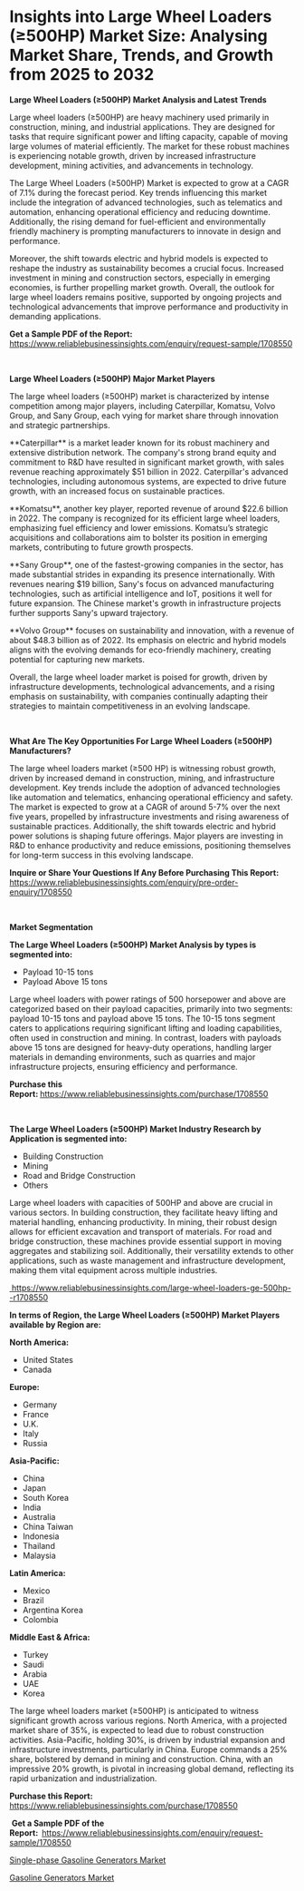 <p><h1>Insights into Large Wheel Loaders (≥500HP) Market Size: Analysing Market Share, Trends, and Growth from 2025 to 2032</h1></p><p><strong>Large Wheel Loaders (≥500HP) Market Analysis and Latest Trends</strong></p>
<p><p>Large wheel loaders (≥500HP) are heavy machinery used primarily in construction, mining, and industrial applications. They are designed for tasks that require significant power and lifting capacity, capable of moving large volumes of material efficiently. The market for these robust machines is experiencing notable growth, driven by increased infrastructure development, mining activities, and advancements in technology.</p><p>The Large Wheel Loaders (≥500HP) Market is expected to grow at a CAGR of 7.1% during the forecast period. Key trends influencing this market include the integration of advanced technologies, such as telematics and automation, enhancing operational efficiency and reducing downtime. Additionally, the rising demand for fuel-efficient and environmentally friendly machinery is prompting manufacturers to innovate in design and performance.</p><p>Moreover, the shift towards electric and hybrid models is expected to reshape the industry as sustainability becomes a crucial focus. Increased investment in mining and construction sectors, especially in emerging economies, is further propelling market growth. Overall, the outlook for large wheel loaders remains positive, supported by ongoing projects and technological advancements that improve performance and productivity in demanding applications.</p></p>
<p><strong>Get a Sample PDF of the Report:&nbsp;</strong> <a href="https://www.reliablebusinessinsights.com/enquiry/request-sample/1708550?utm_campaign=60&utm_medium=2&utm_source=Github&utm_content=ia&utm_term=10012025&utm_id=large-wheel-loaders-500hp">https://www.reliablebusinessinsights.com/enquiry/request-sample/1708550</a></p>
<p>&nbsp;</p>
<p><strong>Large Wheel Loaders (≥500HP) Major Market Players</strong></p>
<p><p>The large wheel loaders (≥500HP) market is characterized by intense competition among major players, including Caterpillar, Komatsu, Volvo Group, and Sany Group, each vying for market share through innovation and strategic partnerships.</p><p>**Caterpillar** is a market leader known for its robust machinery and extensive distribution network. The company's strong brand equity and commitment to R&D have resulted in significant market growth, with sales revenue reaching approximately $51 billion in 2022. Caterpillar's advanced technologies, including autonomous systems, are expected to drive future growth, with an increased focus on sustainable practices.</p><p>**Komatsu**, another key player, reported revenue of around $22.6 billion in 2022. The company is recognized for its efficient large wheel loaders, emphasizing fuel efficiency and lower emissions. Komatsu’s strategic acquisitions and collaborations aim to bolster its position in emerging markets, contributing to future growth prospects.</p><p>**Sany Group**, one of the fastest-growing companies in the sector, has made substantial strides in expanding its presence internationally. With revenues nearing $19 billion, Sany's focus on advanced manufacturing technologies, such as artificial intelligence and IoT, positions it well for future expansion. The Chinese market's growth in infrastructure projects further supports Sany's upward trajectory.</p><p>**Volvo Group** focuses on sustainability and innovation, with a revenue of about $48.3 billion as of 2022. Its emphasis on electric and hybrid models aligns with the evolving demands for eco-friendly machinery, creating potential for capturing new markets.</p><p>Overall, the large wheel loader market is poised for growth, driven by infrastructure developments, technological advancements, and a rising emphasis on sustainability, with companies continually adapting their strategies to maintain competitiveness in an evolving landscape.</p></p>
<p>&nbsp;</p>
<p><strong>What Are The Key Opportunities For Large Wheel Loaders (≥500HP) Manufacturers?</strong></p>
<p><p>The large wheel loaders market (≥500 HP) is witnessing robust growth, driven by increased demand in construction, mining, and infrastructure development. Key trends include the adoption of advanced technologies like automation and telematics, enhancing operational efficiency and safety. The market is expected to grow at a CAGR of around 5-7% over the next five years, propelled by infrastructure investments and rising awareness of sustainable practices. Additionally, the shift towards electric and hybrid power solutions is shaping future offerings. Major players are investing in R&D to enhance productivity and reduce emissions, positioning themselves for long-term success in this evolving landscape.</p></p>
<p><strong>Inquire or Share Your Questions If Any Before Purchasing This Report:</strong> <a href="https://www.reliablebusinessinsights.com/enquiry/pre-order-enquiry/1708550?utm_campaign=60&utm_medium=2&utm_source=Github&utm_content=ia&utm_term=10012025&utm_id=large-wheel-loaders-500hp">https://www.reliablebusinessinsights.com/enquiry/pre-order-enquiry/1708550</a></p>
<p>&nbsp;</p>
<p><strong>Market Segmentation</strong></p>
<p><strong>The Large Wheel Loaders (≥500HP) Market Analysis by types is segmented into:</strong></p>
<p><ul><li>Payload 10-15 tons</li><li>Payload Above 15 tons</li></ul></p>
<p><p>Large wheel loaders with power ratings of 500 horsepower and above are categorized based on their payload capacities, primarily into two segments: payload 10-15 tons and payload above 15 tons. The 10-15 tons segment caters to applications requiring significant lifting and loading capabilities, often used in construction and mining. In contrast, loaders with payloads above 15 tons are designed for heavy-duty operations, handling larger materials in demanding environments, such as quarries and major infrastructure projects, ensuring efficiency and performance.</p></p>
<p><strong>Purchase this Report:&nbsp;</strong><a href="https://www.reliablebusinessinsights.com/purchase/1708550?utm_campaign=60&utm_medium=2&utm_source=Github&utm_content=ia&utm_term=10012025&utm_id=large-wheel-loaders-500hp">https://www.reliablebusinessinsights.com/purchase/1708550</a></p>
<p>&nbsp;</p>
<p><strong>The Large Wheel Loaders (≥500HP) Market Industry Research by Application is segmented into:</strong></p>
<p><ul><li>Building Construction</li><li>Mining</li><li>Road and Bridge Construction</li><li>Others</li></ul></p>
<p><p>Large wheel loaders with capacities of 500HP and above are crucial in various sectors. In building construction, they facilitate heavy lifting and material handling, enhancing productivity. In mining, their robust design allows for efficient excavation and transport of materials. For road and bridge construction, these machines provide essential support in moving aggregates and stabilizing soil. Additionally, their versatility extends to other applications, such as waste management and infrastructure development, making them vital equipment across multiple industries.</p></p>
<p><a href="https://www.reliablebusinessinsights.com/large-wheel-loaders-ge-500hp--r1708550?utm_campaign=60&utm_medium=2&utm_source=Github&utm_content=ia&utm_term=10012025&utm_id=large-wheel-loaders-500hp">&nbsp;https://www.reliablebusinessinsights.com/large-wheel-loaders-ge-500hp--r1708550</a></p>
<p><strong>In terms of Region, the Large Wheel Loaders (≥500HP) Market Players available by Region are:</strong></p>
<p>
    <p> <strong> North America: </strong>
        <ul>
            <li>United States</li>
            <li>Canada</li>
        </ul>
        </p> 
    <p> <strong> Europe: </strong>
        <ul>
            <li>Germany</li>
            <li>France</li>
            <li>U.K.</li>
            <li>Italy</li>
            <li>Russia</li>
        </ul>
        </p> 
    <p> <strong> Asia-Pacific: </strong>
        <ul>
            <li>China</li>
            <li>Japan</li>
            <li>South Korea</li>
            <li>India</li>
            <li>Australia</li>
            <li>China Taiwan</li>
            <li>Indonesia</li>
            <li>Thailand</li>
            <li>Malaysia</li>
        </ul>
        </p> 
    <p> <strong> Latin America: </strong>
        <ul>
            <li>Mexico</li>
            <li>Brazil</li>
            <li>Argentina Korea</li>
            <li>Colombia</li>
        </ul>
        </p> 
    <p> <strong> Middle East & Africa: </strong>
        <ul>
            <li>Turkey</li>
            <li>Saudi</li>
            <li>Arabia</li>
            <li>UAE</li>
            <li>Korea</li>
        </ul>
    </p>
    </p>
<p><p>The large wheel loaders market (≥500HP) is anticipated to witness significant growth across various regions. North America, with a projected market share of 35%, is expected to lead due to robust construction activities. Asia-Pacific, holding 30%, is driven by industrial expansion and infrastructure investments, particularly in China. Europe commands a 25% share, bolstered by demand in mining and construction. China, with an impressive 20% growth, is pivotal in increasing global demand, reflecting its rapid urbanization and industrialization.</p></p>
<p><strong>Purchase this Report: </strong><a href="https://www.reliablebusinessinsights.com/purchase/1708550?utm_campaign=60&utm_medium=2&utm_source=Github&utm_content=ia&utm_term=10012025&utm_id=large-wheel-loaders-500hp">https://www.reliablebusinessinsights.com/purchase/1708550</a></p>
<p>&nbsp;<strong>Get a Sample PDF of the Report:&nbsp;&nbsp;</strong><a href="https://www.reliablebusinessinsights.com/enquiry/request-sample/1708550?utm_campaign=60&utm_medium=2&utm_source=Github&utm_content=ia&utm_term=10012025&utm_id=large-wheel-loaders-500hp">https://www.reliablebusinessinsights.com/enquiry/request-sample/1708550</a></p>
<p><strong></strong></p>
<p><p><a href="https://github.com/carendesrochers299/Market-Research-Report-List-1/blob/main/single-phase-gasoline-generators-market.md?utm_campaign=60&utm_medium=2&utm_source=Github&utm_content=ia&utm_term=10012025&utm_id=large-wheel-loaders-500hp">Single-phase Gasoline Generators Market</a></p><p><a href="https://github.com/chaturberville8181/Market-Research-Report-List-1/blob/main/gasoline-generators-market.md?utm_campaign=60&utm_medium=2&utm_source=Github&utm_content=ia&utm_term=10012025&utm_id=large-wheel-loaders-500hp">Gasoline Generators Market</a></p></p>